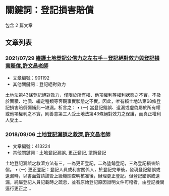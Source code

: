 # 關鍵詞：登記損害賠償

包含 2 篇文章

## 文章列表

### 2021/07/29 [維護土地登記公信力之左右手－登記絕對效力與登記損害賠償,許文昌老師](../../articles/901192_%E7%B6%AD%E8%AD%B7%E5%9C%9F%E5%9C%B0%E7%99%BB%E8%A8%98%E5%85%AC%E4%BF%A1%E5%8A%9B%E4%B9%8B%E5%B7%A6%E5%8F%B3%E6%89%8B%EF%BC%8D%E7%99%BB%E8%A8%98%E7%B5%95%E5%B0%8D%E6%95%88%E5%8A%9B%E8%88%87%E7%99%BB%E8%A8%98%E6%90%8D%E5%AE%B3%E8%B3%A0%E5%84%9F%2C%E8%A8%B1%E6%96%87%E6%98%8C%E8%80%81%E5%B8%AB.md)
- 文章編號：901192
- 其他關鍵詞：登記絕對效力

土地法第43條登記絕對效力，僅限於所有權、他項權利等權利狀態之不實，不及於面積、地價、編定種類等客觀事實狀態之不實。因此，唯有賴土地法第68條登記損害賠償彌補此一缺漏。析言之： • (一) 當登記錯誤、遺漏或虛偽屬於所有權或他項權利之不實，則善意第三人受土地法第43條絕對效力之保護，而真正權利人受土...

### 2018/09/06 [土地登記漏誤之救濟,許文昌老師](../../articles/413224_%E5%9C%9F%E5%9C%B0%E7%99%BB%E8%A8%98%E6%BC%8F%E8%AA%A4%E4%B9%8B%E6%95%91%E6%BF%9F%2C%E8%A8%B1%E6%96%87%E6%98%8C%E8%80%81%E5%B8%AB.md)
- 文章編號：413224
- 其他關鍵詞：土地登記漏誤, 更正登記, 塗銷登記

土地登記漏誤之救濟方法有三，一為更正登記，二為塗銷登記，三為登記損害賠償。 • (一) 更正登記：登記人員或利害關係人，於登記完畢後，發現登記錯誤或遺漏時，以書面聲請該管上級機關查明核准後，辦理更正登記。但登記錯誤或遺漏，純屬登記人員記載時之疏忽，並有原始登記原因證明文件可稽者，由登記機關逕行更正之...
